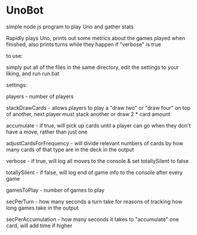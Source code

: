 # UnoBot
simple node.js program to play Uno and gather stats

Rapidly plays Uno, prints out some metrics about the games played when finished, also prints turns while they happen if "verbose" is true

to use:

simply put all of the files in the same directory, edit the settings to your liking, and run run.bat

settings:

players - number of players

stackDrawCards - allows players to play a "draw two" or "draw four" on top of another, next player must stack another or draw 2 * card amount

accumulate - if true, will pick up cards until a player can go when they don't have a move, rather than just one

adjustCardsForFrequency - will divide relevant numbers of cards by how many cards of that type are in the deck in the output

verbose - if true, will log all moves to the console & set totallySilent to false

totallySilent - if false, will log end of game info to the console after every game

gamesToPlay - number of games to play

secPerTurn - how many seconds a turn take for reasons of tracking how long games take in the output

secPerAccumulation - how many seconds it takes to "accumulate" one card, will add time if higher
